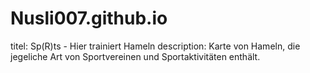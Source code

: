 # Nusli007.github.io
titel: Sp(R)ts - Hier trainiert Hameln
description: Karte von Hameln, die jegeliche Art von Sportvereinen und Sportaktivitäten enthält.

